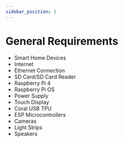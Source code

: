 ```yaml
---
sidebar_position: 3
---
```


# General Requirements

- Smart Home Devices
- Internet
- Ethernet Connection
- SD Card/SD Card Reader
- Raspberry Pi 4
- Raspberry Pi OS
- Power Supply
- Touch Display
- Coral USB TPU
- ESP Microcontrollers
- Cameras
- Light Strips
- Speakers
